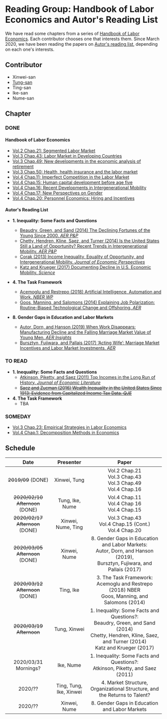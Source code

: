 # Reading Group: Handbook of Labor Economics and Autor's Reading List

We have read some chapters from a series of [Handbook of Labor Economics](https://www.sciencedirect.com/handbook/handbook-of-labor-economics).
Each contributor chooses one that interests them.
Since March 2020, we have been reading the papers on [Autor's reading list](https://economics.mit.edu/files/15417), depending on each one's interests.

## Contributor

- Xinwei-san
- [Tung-san](https://github.com/s-saisw)
- Ting-san
- Ike-san
- Nume-san

## Chapter

### DONE

#### Handbook of Labor Economics

- [Vol.2 Chap.21: Segmented Labor Market](https://www.sciencedirect.com/science/article/pii/S1573446386020114)
- [Vol.3 Chap.43: Labor Market in Developing Countries](https://www.sciencedirect.com/science/article/pii/S1573446399300298)
- [Vol.3 Chap.49: New developments in the economic analysis of retirement](https://www.sciencedirect.com/science/article/pii/S1573446399300407)
- [Vol.3 Chap.50: Health, health insurance and the labor market](https://www.sciencedirect.com/science/article/abs/pii/S1573446399300419)
- [Vol.4 Chap.11: Imperfect Competition in the Labor Market](https://www.sciencedirect.com/science/article/pii/S0169721811024099)
- [Vol.4 Chap.15: Human capital development before age five](https://www.sciencedirect.com/science/article/pii/S0169721811024130)
- [Vol.4 Chap.16: Recent Developments in Intergenerational Mobility](https://www.sciencedirect.com/science/article/pii/S0169721811024142)
- [Vol.4 Chap.17: New Perspectives on Gender](https://www.sciencedirect.com/science/article/pii/S0169721811024154)
- [Vol.4 Chap.20: Personnel Economics: Hiring and Incentives](https://www.sciencedirect.com/science/article/pii/S016972181102418X)

#### Autor's Reading List

- **1.  Inequality: Some Facts and Questions**
  - [Beaudry, Green, and Sand (2014) The Declining Fortunes of
the Young Since 2000. _AER P&P_](https://www.aeaweb.org/articles?id=10.1257/aer.104.5.381)
  - [Chetty, Hendren, Kline, Saez, and Turner (2014)
Is the United States Still a Land of Opportunity? Recent Trends in Intergenerational Mobility. _AER P&P_](https://www.aeaweb.org/articles?id=10.1257/aer.104.5.141)
  - [Corak (2013) Income Inequality, Equality of Opportunity, and Intergenerational
Mobility. _Journal of Economic Perspectives_](https://www.aeaweb.org/articles?id=10.1257/jep.27.3.79)
  - [Katz and Krueger (2017) Documenting Decline in U.S. Economic
Mobility. _Science_](https://science.sciencemag.org/content/356/6336/382.summary)

- **4. The Task Framework**
  - [Acemoglu and Restrepo (2018) Artificial Intelligence, Automation and
Work. _NBER WP_](https://www.nber.org/papers/w24196)
  - [Goos, Manning, and Salomons (2014) Explaining Job Polarization:
Routine-Biased Technological Change and Offshoring. _AER_](https://www.aeaweb.org/articles?id=10.1257/aer.104.8.2509)
- **8. Gender Gaps in Education and Labor Markets**
  - [Autor, Dorn, and Hanson (2019) When Work Disappears: Manufacturing Decline and the Falling Marriage Market Value of Young Men. _AER Insights_](https://www.aeaweb.org/articles?id=10.1257/aeri.20180010)
  - [Bursztyn, Fujiwara, and Pallais (2017) ‘Acting Wife’: Marriage
Market Incentives and Labor Market Investments. _AER_](https://www.aeaweb.org/articles?id=10.1257/aer.20170029)

### TO READ

- **1.  Inequality: Some Facts and Questions**
  - [Atkinson, Piketty, and Saez (2011) Top Incomes in the Long Run of History. _Journal of Economic Literature_](https://www.aeaweb.org/articles?id=10.1257/jel.49.1.3)
  - [~~Saez and Zucman (2016) Wealth Inequality in the United States Since 1913: Evidence from Capitalized Income Tax Data. _QJE_~~](https://academic.oup.com/qje/article/131/2/519/2607097)
- **4. The Task Framework**
  - TBA

### SOMEDAY

- [Vol.3 Chap.23: Empirical Strategies in Labor Economics](https://www.sciencedirect.com/science/article/pii/S1573446399030047)
- [Vol.4 Chap.1: Decomposition Methods in Economics](https://www.sciencedirect.com/science/article/pii/S0169721811004072)


## Schedule

| Date | Presenter | Paper |  
|:--:|:--:|:--:|
| ~~2019/09~~ (DONE) | Xinwei, Tung| Vol.2 Chap.21 <br> Vol.3 Chap.43 <br> Vol.3 Chap.49 <br> Vol.4 Chap.16 |  
| ~~2020/02/10 Afternoon~~ (DONE)| Tung, Ike, Nume| Vol.4 Chap.11 <br> Vol.4 Chap 16 <br> Vol.4 Chap.15 |  
| ~~2020/02/17 Afternoon~~ (DONE) | Xinwei, Nume, Ting | Vol.3 Chap.43 <br> Vol.4 Chap.15 (Cont.) <br> Vol.4 Chap.20 |  
| ~~2020/03/05 Afternoon~~ (DONE) | Xinwei, Nume | 8. Gender Gaps in Education and Labor Markets: <br> Autor, Dorn, and Hanson (2019), <br> Bursztyn, Fujiwara, and Pallais (2017)  |
| ~~2020/03/12 Afternoon~~ (DONE) | Ting, Ike | 3.  The Task Framework: <br> Acemoglu and Restrepo (2018) NBER <br> Goos, Manning, and Salomons (2014) |
| ~~2020/03/19 Afternoon~~ | Tung, Xinwei | 1. Inequality: Some Facts and Questions?: <br> Beaudry, Green, and Sand (2014) <br> Chetty, Hendren, Kline, Saez, and Turner (2014) <br> Katz and Krueger (2017) | 
| 2020/03/31 Mornings? | Ike, Nume | 1. Inequality: Some Facts and Questions?: <br> Atkinson, Piketty, and Saez (2011) <br>| 
| 2020/?? | Ting, Tung, Ike, Xinwei | 4. Market Structure, Organizational Structure, and the Returns to Talent?|
| 2020/?? | Xinwei, Nume | 8. Gender Gaps in Education and Labor Markets |

